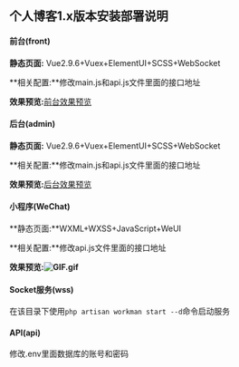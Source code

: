 ## 个人博客1.x版本安装部署说明

#### 前台(front)

**静态页面:** Vue2.9.6+Vuex+ElementUI+SCSS+WebSocket

**相关配置:**修改main.js和api.js文件里面的接口地址

**效果预览:**[前台效果预览](https://www.lpyhutu.cn/)

#### 后台(admin)

**静态页面:** Vue2.9.6+Vuex+ElementUI+SCSS+WebSocket

**相关配置:**修改main.js和api.js文件里面的接口地址

**效果预览:**[后台效果预览](https://adm.lpyhutu.cn/)

#### 小程序(WeChat)

**静态页面:**WXML+WXSS+JavaScript+WeUI

**相关配置:**修改api.js文件里面的接口地址

**效果预览:![GIF.gif](https://www.lpyhutu.cn/img/WeChat.0f48788d.jpg)**

#### Socket服务(wss)

在该目录下使用`php artisan workman start --d`命令启动服务

#### API(api)

修改.env里面数据库的账号和密码

#### 

